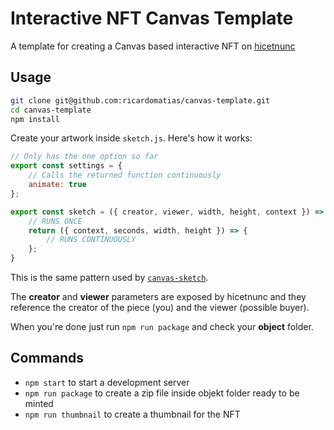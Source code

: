 # Interactive NFT Canvas Template

A template for creating a Canvas based interactive NFT on [hicetnunc](hicetnunc.xyz/)

## Usage

```bash
git clone git@github.com:ricardomatias/canvas-template.git
cd canvas-template
npm install
```

Create your artwork inside `sketch.js`. Here's how it works:

```javascript
// Only has the one option so far
export const settings = {
    // Calls the returned function continuously
    animate: true
};

export const sketch = ({ creator, viewer, width, height, context }) => {
    // RUNS ONCE
    return ({ context, seconds, width, height }) => {
        // RUNS CONTINUOUSLY
    };
}
```
This is the same pattern used by [`canvas-sketch`](https://github.com/mattdesl/canvas-sketch).

The **creator** and **viewer** parameters are exposed by hicetnunc and they reference the creator of the piece (you) and the viewer (possible buyer).

When you're done just run `npm run package` and check your **object** folder.

## Commands

* `npm start` to start a development server
* `npm run package` to create a zip file inside objekt folder ready to be minted
* `npm run thumbnail` to create a thumbnail for the NFT


